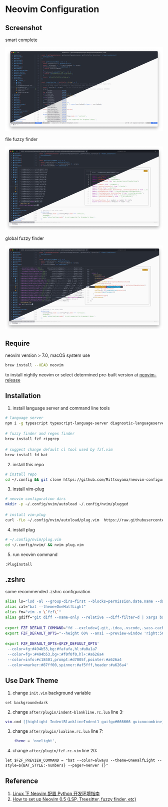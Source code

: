 # Neovim Configuration

## Screenshot

smart complete

![smart_complete](./complete.jpg)

file fuzzy finder

![file-fuzzy-filder](./files.jpg)

global fuzzy finder

![global-fuzzy-finder](./global.jpg)

## Require

neovim version > 7.0, macOS system use 

```bash
brew install --HEAD neovim
```

to install nightly neovim or select determined pre-built version at [neovim-release](https://github.com/neovim/neovim/releases/tag/v0.7.0)

## Installation

1. install language server and command line tools

```bash
# language server
npm i -g typescript typescript-language-server diagnostic-languageserver

# fuzzy finder and regex finder
brew install fzf ripgrep

# suggest change default cl tool used by fzf.vim
brew install fd bat
```

2. install this repo

```bash
# install repo
cd ~/.config && git clone https://github.com/Mittsuyama/neovim-configuration.git nvim
```

3. install vim-plug

```bash
# neovim configuration dirs
mkdir -p ~/.config/nvim/autoload ~/.config/nvim/plugged

# install vim-plug
curl -fLo ~/.config/nvim/autoload/plug.vim  https://raw.githubusercontent.com/junegunn/vim-plug/master/plug.vim
```

4. install plug

```bash
# ~/.config/nvim/plug.vim
cd ~/.config/nvim/ && nvim plug.vim
```

5. run neovim command

```vim
:PlugInstall
```

## .zshrc

some recommended .zshrc configuration

```zsh
alias ls="lsd -al --group-dirs=first --blocks=permission,date,name --date=relative"
alias cat="bat --theme=OneHalfLight"
alias fm="vim -o \`fzf\`"
alias gdiff="git diff --name-only --relative --diff-filter=d | xargs bat --theme=OneHalfLight --diff"

export FZF_DEFAULT_COMMAND="fd --exclude={.git,.idea,.vscode,.sass-cache,node_modules,build} --type f -H"
export FZF_DEFAULT_OPTS="--height 60% --ansi --preview-window 'right:50%' --preview 'bat --color=always --theme=OneHalfLight --style=header,grid,numbers --diff {}'"

export FZF_DEFAULT_OPTS=$FZF_DEFAULT_OPTS'
 --color=fg:#494b53,bg:#fafafa,hl:#a0a1a7
 --color=fg+:#494b53,bg+:#f0f0f0,hl+:#a626a4
 --color=info:#c18401,prompt:#d7005f,pointer:#a626a4
 --color=marker:#87ff00,spinner:#af5fff,header:#a626a4'
```

## Use Dark Theme

1. change `init.vim` background variable

```vim
set background=dark
```

2. change `after/plugin/indent-blankline.rc.lua` line 3:

```lua
vim.cmd [[highlight IndentBlanklineIndent1 guifg=#666666 gui=nocombine]]
```

3. change `after/plugin/lualine.rc.lua` line 7:

```lua
    theme = 'onelight',
```

4. change `after/plugin/fzf.rc.vim` line 20:

```vim
let $FZF_PREVIEW_COMMAND = "bat --color=always --theme=OneHalfLight --style=${BAT_STYLE:-numbers} --pager=nenver {}"
```

## Reference

1. [Linux 下 Neovim 配置 Python 开发环境指南](https://jdhao.github.io/2018/09/05/centos_nvim_install_use_guide/)
2. [How to set up Neovim 0.5 (LSP, Treesitter, fuzzy finder, etc)](https://www.youtube.com/watch?v=FW2X1CXrU1w)
